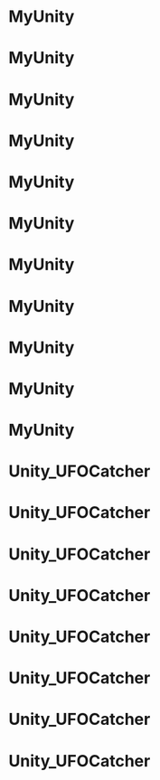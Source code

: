 # MyUnity
# MyUnity
# MyUnity
# MyUnity
# MyUnity
# MyUnity
# MyUnity
# MyUnity
# MyUnity
# MyUnity
# MyUnity
# Unity_UFOCatcher
# Unity_UFOCatcher
# Unity_UFOCatcher
# Unity_UFOCatcher
# Unity_UFOCatcher
# Unity_UFOCatcher
# Unity_UFOCatcher
# Unity_UFOCatcher
